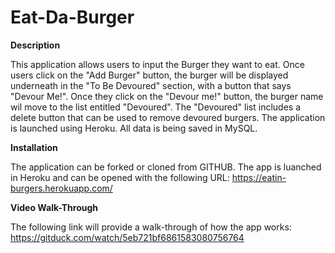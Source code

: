 # Eat-Da-Burger

**Description**

This application allows users to input the Burger they want to eat. Once users click on the "Add Burger" button, the burger will be displayed underneath in the "To Be Devoured" section, with a button that says "Devour Me!". Once they click on the "Devour me!" button, the burger name wil move to the list entitled "Devoured". The "Devoured" list includes a delete button that can be used to remove devoured burgers. The application is launched using Heroku. All data is being saved in MySQL.

**Installation**

The application can be forked or cloned from GITHUB. The app is luanched in Heroku and can be opened with the following URL: https://eatin-burgers.herokuapp.com/


**Video Walk-Through** 

The following link will provide a walk-through of how the app works:
https://gitduck.com/watch/5eb721bf6861583080756764
